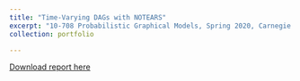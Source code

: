 ```yaml
---
title: "Time-Varying DAGs with NOTEARS"
excerpt: "10-708 Probabilistic Graphical Models, Spring 2020, Carnegie Mellon University <br/><img src='/images/500x300.png'>"
collection: portfolio

---
```


<!---
This is an item in your portfolio. It can be have images or nice text. If you name the file .md, it will be parsed as markdown. If you name the file .html, it will be parsed as HTML. 
--->

[Download report here](http://changshiraine.github.io/files/10708_Final_Report.pdf)
